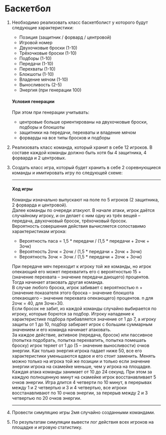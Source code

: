 Баскетбол
===============
1) Необходимо реализовать класс баскетболист у которого будут следующие характеристики:
   - Позиция (защитник / форвард / центровой)
   - Игровой номер
   - Двухочковые броски (1-10)
   - Трёхочковые броски (1-10)
   - Подборы (1-10)
   - Передачи (1-10)
   - Перехваты (1-10)
   - Блокшоты (1-10)
   - Владение мячом (1-10)
   - Выносливость (2-5)
   - Энергия (при генерации 100)

    #### Условия генерации
    При этом при генерации учитывать:
      - центровые больше ориентированы на двухочковые броски, подборы и блокшоты
      - защитники на передачи, перехваты и владение мячом
      - форварды на все типы бросков и подборы
  
2) Реализовать класс команда, который хранит в себе 12 игроков. В составе каждой команды должно быть хотя бы 4 защитника, 4 форварда и 2 центровых.
3) Создать класс игра, который будет хранить в себе 2 соревнующиеся команды и имитировать игру по следующей схеме:

    -------------
    #### Ход игры

    Команды изначально выпускают на поле по 5 игроков (2 защитника, 2 форварда и центровой).  
    Далее команды по очереди атакуют. В начале атаки, игрок даётся случайному игроку, и он делает с ним одну из трёх вещей – передача, двухочковый бросок, трёхочковый бросок.  
    Вероятность совершения действия вычисляется сопоставимо характеристикам игрока:
    - Вероятность паса =  1,5 * передачи / (1,5 * передачи + 2очк + 3очк)
    - Вероятность 2очк =  2очк / (1,5 * передачи + 2очк + 3очк)
    - Вероятность 3очк =  3очк / (1,5 * передачи + 2очк + 3очк)  

    При передаче мяч переходит к игроку той же команды, но игрок опекающий его может перехватить его с вероятностью 15 + (значение перехвата – значение передачи дающего) процентов. Тогда начинает атаковать другая команда.  
    В случае любого броска, игрок забивает с вероятностью n + (значение показателя этого броска – значение блокшота опекающего – значение перехвата опекающего) процентов. n для 2очк = 40, для 3очк=30.  
    Если бросок не забит, из каждой команды случайно выбирается по игроку, которые борются за подбор. Игроку нападение к характеристике подбора прибавляется значение от 1 до 7, а игроку защиты от 1 до 10, подбор забирает игрок с большим суммарным значением и его команда начинает атаковать.  
    За каждое действие, активное (передача, бросок) или пассивное (попытка подобрать, попытка перехватить, попытка помешать броску) игрок теряет от 1 до (5 – значение выносливости) очков энергии. Как только энергия игрока падает ниже 50, все его характеристики уменьшаются вдвое и его стоит заменить. Менять можно только на игрока той же позиции и только если значение энергии игрока на скамейке меньше, чем у игрока на площадке.  
    Каждая атака команды занимает от 10 до 24 секунд. При этом за каждую полноценную минут на скамейке игрок восстанавливает 5 очков энергии. Игра длится 4 четверти по 10 минут, в перерывах между 1 и 2 четвертью и 3 и 4 четвертью, все игроки восстанавливают по 10 очков энергии, за перерыв между 2 и 3 четвертью по 20 очков энергии.  
    
    ---------------
4) Провести симуляцию игры 2мя случайно созданными командами.
5) По результатам симуляции вывести  лог действия всех игроков на площадке и игровую статистику.

